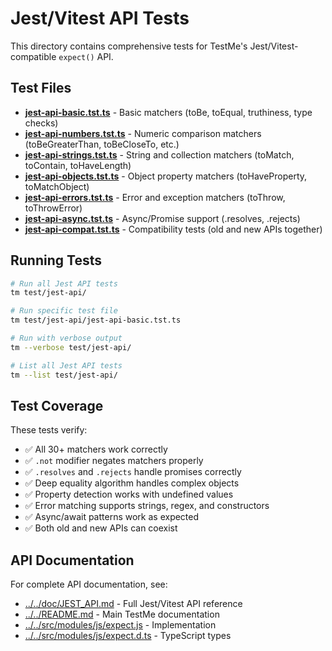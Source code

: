 # Jest/Vitest API Tests

This directory contains comprehensive tests for TestMe's Jest/Vitest-compatible `expect()` API.

## Test Files

- **[jest-api-basic.tst.ts](jest-api-basic.tst.ts)** - Basic matchers (toBe, toEqual, truthiness, type checks)
- **[jest-api-numbers.tst.ts](jest-api-numbers.tst.ts)** - Numeric comparison matchers (toBeGreaterThan, toBeCloseTo, etc.)
- **[jest-api-strings.tst.ts](jest-api-strings.tst.ts)** - String and collection matchers (toMatch, toContain, toHaveLength)
- **[jest-api-objects.tst.ts](jest-api-objects.tst.ts)** - Object property matchers (toHaveProperty, toMatchObject)
- **[jest-api-errors.tst.ts](jest-api-errors.tst.ts)** - Error and exception matchers (toThrow, toThrowError)
- **[jest-api-async.tst.ts](jest-api-async.tst.ts)** - Async/Promise support (.resolves, .rejects)
- **[jest-api-compat.tst.ts](jest-api-compat.tst.ts)** - Compatibility tests (old and new APIs together)

## Running Tests

```bash
# Run all Jest API tests
tm test/jest-api/

# Run specific test file
tm test/jest-api/jest-api-basic.tst.ts

# Run with verbose output
tm --verbose test/jest-api/

# List all Jest API tests
tm --list test/jest-api/
```

## Test Coverage

These tests verify:
- ✅ All 30+ matchers work correctly
- ✅ `.not` modifier negates matchers properly
- ✅ `.resolves` and `.rejects` handle promises correctly
- ✅ Deep equality algorithm handles complex objects
- ✅ Property detection works with undefined values
- ✅ Error matching supports strings, regex, and constructors
- ✅ Async/await patterns work as expected
- ✅ Both old and new APIs can coexist

## API Documentation

For complete API documentation, see:
- [../../doc/JEST_API.md](../../doc/JEST_API.md) - Full Jest/Vitest API reference
- [../../README.md](../../README.md) - Main TestMe documentation
- [../../src/modules/js/expect.js](../../src/modules/js/expect.js) - Implementation
- [../../src/modules/js/expect.d.ts](../../src/modules/js/expect.d.ts) - TypeScript types
